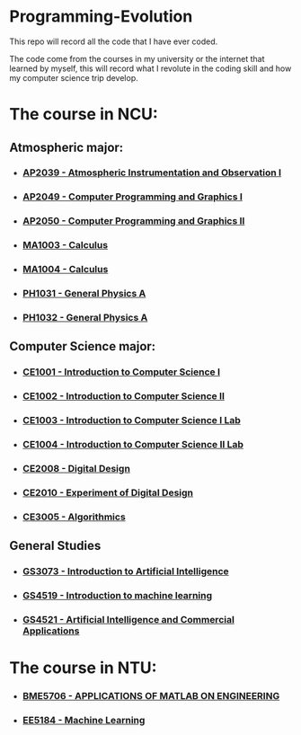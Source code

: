 # Programming-Evolution

This repo will record all the code that I have ever coded. 

The code come from the courses in my university or the internet that learned by myself, this will record what I revolute in the coding skill and how my computer science trip develop.


# The course in NCU: 

## Atmospheric major:

* ### [AP2039 - Atmospheric Instrumentation and Observation Ⅰ](https://github.com/1chooo/Programming-Evolution/tree/main/NCU/AP/AP2039)
* ### [AP2049 - Computer Programming and Graphics I](https://github.com/1chooo/Programming-Evolution/tree/main/NCU/AP/AP2049)
* ### [AP2050 - Computer Programming and Graphics II](https://github.com/1chooo/Programming-Evolution/tree/main/NCU/AP/AP2050)
* ### [MA1003 - Calculus](https://github.com/1chooo/Programming-Evolution/tree/main/NCU/MA/MA1003)
* ### [MA1004 - Calculus](https://github.com/1chooo/Programming-Evolution/tree/main/NCU/MA/MA1004)
* ### [PH1031 - General Physics A](https://github.com/1chooo/Programming-Evolution/tree/main/NCU/PH/PH1031)
* ### [PH1032 - General Physics A](https://github.com/1chooo/Programming-Evolution/tree/main/NCU/PH/PH1032)
## Computer Science major: 

* ### [CE1001 - Introduction to Computer Science I](https://github.com/1chooo/Programming-Evolution/tree/main/NCU/CE/CE1001)
* ### [CE1002 - Introduction to Computer Science Ⅱ](https://github.com/1chooo/Programming-Evolution/tree/main/NCU/CE/CE1002)
* ### [CE1003 - Introduction to Computer Science I Lab](https://github.com/1chooo/Programming-Evolution/tree/main/NCU/CE/CE1003)
* ### [CE1004 - Introduction to Computer Science Ⅱ Lab](https://github.com/1chooo/Programming-Evolution/tree/main/NCU/CE/CE1004)
* ### [CE2008 - Digital Design](https://github.com/1chooo/Programming-Evolution/tree/main/NCU/CE/CE2008)
* ### [CE2010 - Experiment of Digital Design](https://github.com/1chooo/Programming-Evolution/tree/main/NCU/CE/CE2010)
* ### [CE3005 - Algorithmics](https://github.com/1chooo/Programming-Evolution/tree/main/NCU/CE/CE3005)

## General Studies

* ### [GS3073 - Introduction to Artificial Intelligence](https://github.com/1chooo/Programming-Evolution/tree/main/NCU/GS/GS3073)
* ### [GS4519 - Introduction to machine learning](https://github.com/1chooo/Programming-Evolution/tree/main/NCU/GS/GS4519)
* ### [GS4521 - Artificial Intelligence and Commercial Applications](https://github.com/1chooo/Programming-Evolution/tree/main/NCU/GS/GS4521)
# The course in NTU: 

* ### [BME5706 - APPLICATIONS OF MATLAB ON ENGINEERING](https://github.com/1chooo/Programming-Evolution/tree/main/NTU/BME5706)
* ### [EE5184 - Machine Learning](https://github.com/1chooo/Programming-Evolution/tree/main/NTU/EE5184)